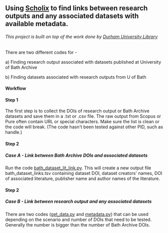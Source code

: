 ## Using [Scholix](http://www.scholix.org/) to find links between research outputs and any associated datasets with available metadata.

###### This project is built on top of the work done by [Durham University Library](https://github.com/sefnyn/scholix)

There are two different codes for -

a) Finding research output associated with datasets published at University of Bath Archive

b) Finding datasets associated with research outputs from U of Bath

#### Workflow

#### Step 1
The first step is to collect the DOIs of research output or Bath Archive datasets and save them in a .txt or .csv file. The raw output from Scopus or Pure often contain URL or special characters. Make sure the list is clean or the code will break. (The code hasn't been tested against other PID, such as handle.)

#### Step 2
##### Case A - Link between Bath Archive DOIs and associated datasets

Run the code [bath_dataset_lit_link.py](bath_dataset_lit_link.py). This will create a new output file bath_dataset_links.tsv containing dataset DOI, dataset creators' names, DOI of associated literature, publisher name and author names of the literature.

#### Step 2
##### Case B - Link between research output and any associated datasets

There are two codes ([get_data.py](get_data.py) and [metadata.py](metadata.py)) that can be used depending on the scenario and number of DOIs that need to be tested. Generally the number is bigger than the number of Bath Archive DOIs.

